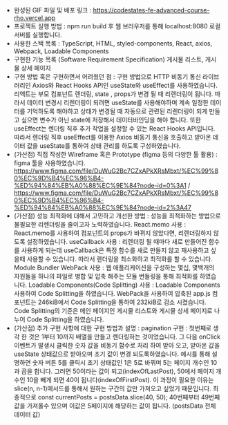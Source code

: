 - 완성된 GIF 파일 및 배포 링크 :
  https://codestates-fe-advanced-course-rho.vercel.app
- 프로젝트 실행 방법 :
  npm run build 후 웹 브러우저를 통해 localhost:8080 로컬 서버를 실행합니다.
- 사용한 스택 목록 :
  TypeScript, HTML, styled-components, React, axios, Webpack, Loadable Components
- 구현한 기능 목록 (Software Requirement Specification)
  게시물 리스트, 게시물 상세 페이지
- 구현 방법 혹은 구현하면서 어려웠던 점 :
  구현 방법으로 HTTP 비동기 통신 라이브러리인 Axios와 React Hooks API인 useState와 useEffect를 사용하였습니다. 리액트는 부모 컴포넌트 렌더링, state , props가 변경 될 때 리렌더링이 됩니다. 따라서 데이터 변경시 리렌더링이 되려면 useState를 사용해야하며 계속 일정한 데이터를 기억하도록 해야하고 상태가 변경될 때 자동으로 관련된 리렌더링이 되게 만들고 싶으면 변수가 아닌 state에 저장해서 데이터바인딩을 해야 합니다. 또한 useEffect는 렌더링 직후 추가 작업을 설정할 수 있는 React Hooks API입니다. 따라서 렌더링 직후 useEffect를 이용한 Axios 비동기 통신을 호출하고 받아온 데이터 값을 useState를 통하여 상태 관리를 하도록 구성하였습니다.
- (가산점) 직접 작성한 Wireframe 혹은 Prototype (figma 등의 다양한 툴 활용) : figma 툴을 사용하였습니다.
  https://www.figma.com/file/DuWuG2Bc7CZxAPkXRsMbxt/%EC%99%80%EC%9D%B4%EC%96%B4-%ED%94%84%EB%A0%88%EC%9E%84?node-id=0%3A1 /
  https://www.figma.com/file/DuWuG2Bc7CZxAPkXRsMbxt/%EC%99%80%EC%9D%B4%EC%96%B4-%ED%94%84%EB%A0%88%EC%9E%84?node-id=2%3A47
- (가산점) 성능 최적화에 대해서 고민하고 개선한 방법 :
  성능을 최적화하는 방법으로 불필요한 리렌더링을 줄이고자 노력하였습니다. React.memo 사용 : React.memo를 사용하여 컴포넌트의 props가 바뀌지 않았다면, 리렌더링하지 않도록 설정하였습니다. useCallback 사용 : 리렌더링 될 때마다 새로 만들어진 함수를 사용하게 되는데 useCallback은 특정 함수를 새로 만들지 않고 재사용하고 싶을때 사용할 수 있습니다. 따라서 렌더링을 최소화하고 최적화를 할 수 있습니다. Module Bundler WebPack 사용 : 웹 애플리케이션을 구성하는 몇십, 몇백개의 자원들을 하나의 파일로 병합 및 압축 해주는 모듈 번들링을 통해 최적화를 하였습니다. Loadable Components(Code Splitting) 사용 : Loadable Components 사용하여 Code Splitting을 하였습니다. WebPack을 사용하여 압축된 app.js 컴포넌트는 246kiB에서 Code Splitting을 통하여 232kiB로 감소 시켰습니다. Code Splitting의 기준은 메인 페이지인 게시물 리스트와 게시물 상세 페이지로 나누어 Code Splitting을 하였습니다.
- (가산점) 추가 구현 사항에 대한 구현 방법과 설명 :
  pagination 구현 : 첫번째로 생각 한 것은 1부터 10까지 배열을 만들고 렌더링하는 것이었습니다. 그 다음 onClick 이벤트가 발생시 클릭한 숫자 값을 비동기 함수로 처리 하여 받아 오고, 받아온 값을 useState 상태값으로 받아오며 초기 값이 변경 되도록하였습니다. 예시를 통해 설명하면 숫자 버튼 5를 클릭시 초기 상태값인 1은 5로 바뀌며 5는 페이지 개수인 10과 곱을 합니다. 그러면 50이라는 값이 되고(indexOfLastPost), 50에서 페이지 개수인 10을 빼게 되면 40이 됩니다(indexOfFirstPost). 이 과정이 필요한 이유는 slice(n, n-1)메서드를 통해서 원하는 구간의 값만 가져오고 싶었기 때문입니다. 최종적으로 const currentPosts = postsData.slice(40, 50); 40번째부터 49번째 값을 가져올수 있으며 이값은 5페이지에 해당하는 값이 됩니다. (postsData 전체 데이터 값)
